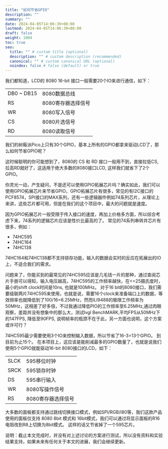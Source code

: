 ```yaml
---
title: "如何节省GPIO"
description: ""
summary: ""
date: 2024-04-05T14:06:39+08:00
lastmod: 2024-04-05T14:06:39+08:00
draft: false
weight: 1004
toc: true
seo:
  title: "" # custom title (optional)
  description: "" # custom description (recommended)
  canonical: "" # custom canonical URL (optional)
  noindex: false # false (default) or true
---
```


我们都知道，LCD的 8080 16-bit 接口一般需要20个IO来进行通信，如下：

| | |
| --- | --- |
| DB0 ~ DB15 | 8080数据总线 |
| RS | 8080寄存器选择信号  |
| WR |  8080写入信号 |
| CS | 8080片选信号|
|RD | 8080读取信号|

我们的树莓派Pico上只有30个GPIO，基本上所有的GPIO都拿来驱动LCD了，那么如何节省GPIO呢？

这时候聪明的你可能想到了，8080的 CS 和 RD 接口一般用不到，直接拉低CS, 拉高RD就好了，这适用于绝大多数的8080接口LCD, 这样我们就省下了2个GPIO。

你灵光一动，产生疑问，不是还可以使用GPIO拓展芯片吗？确实如此，我们可以使用GPIO拓展芯片来节省GPIO，GPIO拓展芯片有很多，常见的有I2C接口的PCF8574，SPI接口的MAX系列，还有一些逻辑器件例如74系列芯片，从理论上来讲，这些芯片都可用，但是在我们的这个项目中，最大的问题就是速度。

因为GPIO拓展芯片一般受限于传入接口的速度，再加上价格多方面，所以综合考虑下来，74系列的逻辑芯片应该是性价比最高的了。 常见的74系列串转并芯片有很多，例如：

- 74HC595
- 74HC164
- 74HC138

74HC164和74HC138都不支持锁存功能，输入的数据会实时的反应在拓展出的IO上，不适合我们的需求。

问题来了，你能买到的最常见的74HC595应该是几毛钱一片的那种，通过查阅芯片手册可以得知，输入电压越高，74HC595的工作频率越快，在<=25摄氏度时，最小的shift clock时间是10ns, 也就是100MHz。 对于16 bit的8080接口，我们需要级联两片74HC595来使用，也就是说，需要16个clock来准备端口上的数据，等效频率也就降低到了100/16=6.25MHz，然而ILI9488的极限工作频率为50MHz，这相差了好多倍，不过我通过降低PIO的工作频率至6.25MHz,通过肉眼观察，差距并没有想象中的那么大，测试lvgl BenchMARK,平均FPS从50MHz下的147FPS, 降低至90FPS, 说明帧率的瓶颈不在于此，另一方面也说明，这个方案或许可行？

74HC595最少需要使用3个IO来控制输入数据，所以节省了16-3=13个GPIO。 到目前为止15个。 在本项目上，这应该是能削减最多的GPIO数量了，也就是说我们使用5个GPIO就能驱动16-bit 8080接口的LCD，如下：

| | |
| --- | --- |
| SLCK | 595移位时钟 |
| SRCK | 595锁存时钟  |
| DS |  595串行输入 |
| WR | 8080写操作信号 |
| RS | 8080寄存器选择信号 |

大多数的面板都支持通过跳线切换接口模式，例如SPI/RGB/I80等，我们这款产品使用的面板仅支持
8080 8bit 模式和 16bit模式，我们可以通过将显示面板的R16电阻改到R8上切换为8bit模式。 这样的话又节省掉了一个595芯片。

说明：截止本文完成时，并没有对上述讨论的方案进行测试，所以没有资料和实验结果支持，如果未来有任何关于本文的进展，我们会继续更新。
